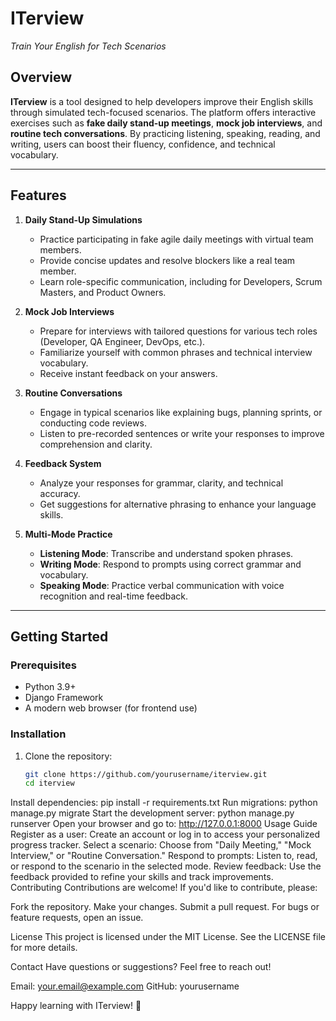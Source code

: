 # **ITerview**  
*Train Your English for Tech Scenarios*

## **Overview**  
**ITerview** is a tool designed to help developers improve their English skills through simulated tech-focused scenarios. The platform offers interactive exercises such as **fake daily stand-up meetings**, **mock job interviews**, and **routine tech conversations**. By practicing listening, speaking, reading, and writing, users can boost their fluency, confidence, and technical vocabulary.

---

## **Features**  
1. **Daily Stand-Up Simulations**  
   - Practice participating in fake agile daily meetings with virtual team members.
   - Provide concise updates and resolve blockers like a real team member.  
   - Learn role-specific communication, including for Developers, Scrum Masters, and Product Owners.

2. **Mock Job Interviews**  
   - Prepare for interviews with tailored questions for various tech roles (Developer, QA Engineer, DevOps, etc.).  
   - Familiarize yourself with common phrases and technical interview vocabulary.  
   - Receive instant feedback on your answers.

3. **Routine Conversations**  
   - Engage in typical scenarios like explaining bugs, planning sprints, or conducting code reviews.  
   - Listen to pre-recorded sentences or write your responses to improve comprehension and clarity.

4. **Feedback System**  
   - Analyze your responses for grammar, clarity, and technical accuracy.  
   - Get suggestions for alternative phrasing to enhance your language skills.

5. **Multi-Mode Practice**  
   - **Listening Mode**: Transcribe and understand spoken phrases.  
   - **Writing Mode**: Respond to prompts using correct grammar and vocabulary.  
   - **Speaking Mode**: Practice verbal communication with voice recognition and real-time feedback.

---

## **Getting Started**  

### **Prerequisites**  
- Python 3.9+  
- Django Framework  
- A modern web browser (for frontend use)

### **Installation**  
1. Clone the repository:  
   ```bash
   git clone https://github.com/yourusername/iterview.git
   cd iterview

Install dependencies:
pip install -r requirements.txt
Run migrations:
python manage.py migrate
Start the development server:
python manage.py runserver
Open your browser and go to:
http://127.0.0.1:8000
Usage Guide
Register as a user: Create an account or log in to access your personalized progress tracker.
Select a scenario: Choose from "Daily Meeting," "Mock Interview," or "Routine Conversation."
Respond to prompts: Listen to, read, or respond to the scenario in the selected mode.
Review feedback: Use the feedback provided to refine your skills and track improvements.
Contributing
Contributions are welcome! If you'd like to contribute, please:

Fork the repository.
Make your changes.
Submit a pull request.
For bugs or feature requests, open an issue.

License
This project is licensed under the MIT License. See the LICENSE file for more details.

Contact
Have questions or suggestions? Feel free to reach out!

Email: your.email@example.com
GitHub: yourusername

Happy learning with ITerview! 🚀